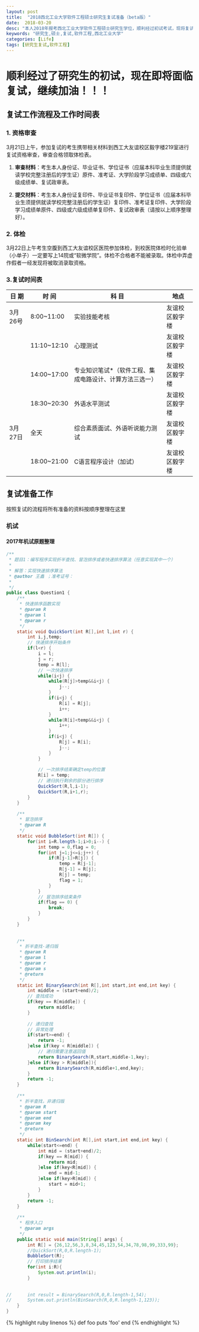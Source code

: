 ```yaml
---
layout: post
title:  "2018西北工业大学软件工程硕士研究生复试准备（beta版）"
date:  2018-03-20
desc: "本人2018年报考西北工业大学软件工程硕士研究生学位，顺利经过初试考试，现将复试准备的资料整理到这里，希望能帮助到大家。"
keywords: "研究生,硕士,复试,软件工程,西北工业大学"
categories: [Life]
tags: [研究生复试,软件工程]
---
```

# 顺利经过了研究生的初试，现在即将面临复试，继续加油！！！

## 复试工作流程及工作时间表

### 1. 资格审查

3月21日上午，参加复试的考生携带相关材料到西工大友谊校区毅字楼219室进行复试资格审查，审查合格领取体检表。

  1. **审查材料**：考生本人身份证、毕业证书、学位证书（应届本科毕业生须提供就读学校完整注册后的学生证）原件、准考证、大学阶段学习成绩单、四级或六级成绩单、复试政审表。

  2. **提交材料**：考生本人身份证复印件、毕业证书复印件、学位证书（应届本科毕业生须提供就读学校完整注册后的学生证）复印件、准考证复印件、大学阶段学习成绩单原件、四级或六级成绩单复印件、复试政审表（请按以上顺序整理好）。

### 2. 体检
3月22日上午考生空腹到西工大友谊校区医院参加体检，到校医院体检时化验单（小单子）一定要写上14院或“软微学院”。体检不合格者不能被录取。体检中弄虚作假者一经发现将被取消录取资格。

### 3.复试时间表

日 期 | 时 间 | 科 目 | 地点
------|-------|------|-----
3月26号|8:00~11:00|实验技能考核|友谊校区毅字楼
||11:10~12:10|心理测试|友谊校区毅字楼
||14:00~17:00|专业知识笔试*（软件工程、集成电路设计、计算方法三选一）|友谊校区毅字楼
||18:30~20:30|外语水平测试|友谊校区毅字楼
3月27日|全天|综合素质面试、外语听说能力测试|友谊校区毅字楼
||18:00~21:00|C语言程序设计（加试）|友谊校区毅字楼

## 复试准备工作
按照复试的流程将所有准备的资料按顺序整理在这里
### 机试
#### 2017年机试原题整理
``` java
/**
 * 题目1：编写程序实现折半查找、冒泡排序或者快速排序算法（任意实现其中一个）
 * 
 * 解答：实现快速排序算法
 * @author 王鑫 ；准考证号：
 *
 */
public class Question1 {
	/**
	 * 快速排序函数实现
	 * @param R
	 * @param l
	 * @param r
	 */
	static void QuickSort(int R[],int l,int r) {
		int i,j,temp;
		// 快速排序开始条件
		if(l<r) {
			i = l;
			j = r;
			temp = R[l];
			// 一次快速排序
			while(i<j) {
				while(R[j]>temp&&i<j) {
					j--;
				}
				if(i<j) {
					R[i] = R[j];
					i++;
				}
				while(R[i]<temp&&i<j) {
					i++;
				}
				if(i<j) {
					R[j] = R[i];
					j--;
				}
			}
			
			// 一次排序结束确定temp的位置
			R[i] = temp;
			// 递归执行剩余的部分进行排序
			QuickSort(R,l,i-1);
			QuickSort(R,i+1,r);
		}
	}
	
	/**
	 * 冒泡排序
	 * @param R
	 */
	static void BubbleSort(int R[]) {
		for(int i=R.length-1;i>0;i--) {
			int temp = 0,flag = 0;
			for(int j=1;j<=i;j++) {
				if(R[j-1]>R[j]) {
					temp = R[j-1];
					R[j-1] = R[j];
					R[j] = temp;
					flag = 1;
				}
			}
			// 冒泡排序结束条件
			if(flag == 0) {
				break;
			}
		}
	}
	
	
	/**
	 * 折半查找-递归版
	 * @param R
	 * @param l
	 * @param r
	 * @param s
	 * @return
	 */
	static int BinarySearch(int R[],int start,int end,int key) {
		int middle = (start+end)/2;
		// 查找成功
		if(key == R[middle]) {
			return middle;
		}
		
		// 递归查找
		// 异常处理
		if(start>=end) {
			return -1;
		}else if(key < R[middle]) {
			// 递归需要注意返回值
			return BinarySearch(R,start,middle-1,key);
		}else if(key > R[middle]){
			return BinarySearch(R,middle+1,end,key);
		}
		return -1;
	}
	
	/**
	 * 折半查找，非递归版
	 * @param R
	 * @param start
	 * @param end
	 * @param key
	 * @return
	 */
	static int BinSearch(int R[],int start,int end,int key) {
		while(start<=end) {
			int mid = (start+end)/2;
			if(key == R[mid]) {
				return mid;
			}else if(key<R[mid]) {
				end = mid-1;
			}else if(key>R[mid]) {
				start = mid+1;
			}
		}
		return -1;
	}
	
	/**
	 * 程序入口
	 * @param args
	 */
	public static void main(String[] args) {
		int R[] = {26,12,56,3,8,34,45,123,54,34,78,98,99,333,99};
		//QuickSort(R,0,R.length-1);
		BubbleSort(R);
		// 打印排序结果
		for(int i:R){
			System.out.println(i);
		}
		
		
//		int result = BinarySearch(R,0,R.length-1,54);
//		System.out.println(BinSearch(R,0,R.length-1,123));
	}
}
```
{% highlight ruby linenos %}
    def foo
      puts 'foo'
    end
{% endhighlight %}